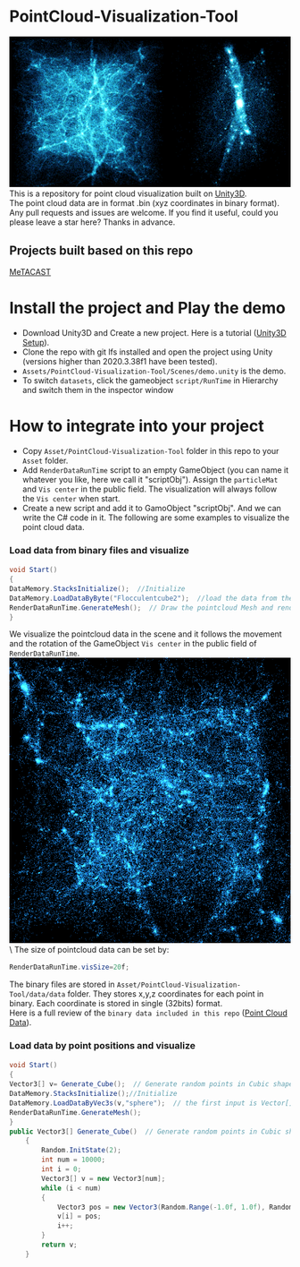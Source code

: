 PointCloud-Visualization-Tool
======

![Image](https://github.com/LixiangZhao98/PointCloud-Visualization-Tool/blob/master/Assets/pic/teaser.png "Image")
This is a repository for point cloud visualization built on [Unity3D](https://unity3d.com/get-unity/download "Unity download").\
The point cloud data are in format .bin (xyz coordinates in binary format).\
Any pull requests and issues are welcome. If you find it useful, could you please leave a star here? Thanks in advance.

## Projects built based on this repo
[MeTACAST](https://github.com/LixiangZhao98/MeTACAST "MeTACAST")

# Install the project and Play the demo
- Download Unity3D  and Create a new project. Here is a tutorial ([Unity3D Setup](https://github.com/LixiangZhao98/MeTACAST/blob/master/Assets/my/file/UnitySetup.pdf "Unity Setup")).
- Clone the repo with git lfs installed and open the project using Unity (versions higher than 2020.3.38f1 have been tested).
- `Assets/PointCloud-Visualization-Tool/Scenes/demo.unity` is the demo.
- To switch `datasets`, click the gameobject `script/RunTime` in Hierarchy and switch them in the inspector window

# How to integrate into your project
- Copy `Asset/PointCloud-Visualization-Tool` folder in this repo to your `Asset` folder.
- Add `RenderDataRunTime` script to an empty GameObject (you can name it whatever you like, here we call it "scriptObj"). Assign the `particleMat` and `Vis center` in the public field. The visualization will always follow the `Vis center` when start. 
- Create a new script and add it to GamoObject "scriptObj". And we can write the C# code in it. The following are some examples to visualize the point cloud data.
### Load data from binary files and visualize
```c#
void Start()
{
DataMemory.StacksInitialize();  //Initialize
DataMemory.LoadDataByByte("Flocculentcube2");  //load the data from the the binary file; the input is the name of the binary file
RenderDataRunTime.GenerateMesh();  // Draw the pointcloud Mesh and render in `RenderDataRunTime/cs`
}
```
We visualize the pointcloud data in the scene and it follows the movement and the rotation of the GameObject `Vis center` in the public field of `RenderDataRunTime`.
![Image](https://github.com/LixiangZhao98/PointCloud-Visualization-Tool/blob/master/Assets/pic/Flocculentcube2.png "Image")
\ The size of pointcloud data can be set by:
```c#
RenderDataRunTime.visSize=20f;
```
The binary files are stored in `Asset/PointCloud-Visualization-Tool/data/data` folder. They stores x,y,z coordinates for each point in binary. Each coordinate is stored in single (32bits) format. \
Here is a full review of the `binary data included in this repo` ([Point Cloud Data](https://github.com/LixiangZhao98/PointCloud-Visualization-Tool/blob/master/Assets/files/Data.pdf "Data")).
### Load data by point positions and visualize
```c#
void Start()
{
Vector3[] v= Generate_Cube();  // Generate random points in Cubic shape
DataMemory.StacksInitialize();//Initialize
DataMemory.LoadDataByVec3s(v,"sphere");  // the first input is Vector[], the second is the name of the data (you can name it as you like)
RenderDataRunTime.GenerateMesh();
}
public Vector3[] Generate_Cube()  // Generate random points in Cubic shape
    {
        Random.InitState(2);
        int num = 10000;
        int i = 0;
        Vector3[] v = new Vector3[num];
        while (i < num)
        {
            Vector3 pos = new Vector3(Random.Range(-1.0f, 1.0f), Random.Range(-1.0f, 1.0f), Random.Range(-1.0f, 1.0f));
            v[i] = pos;
            i++;
        }
        return v;
    }
```






